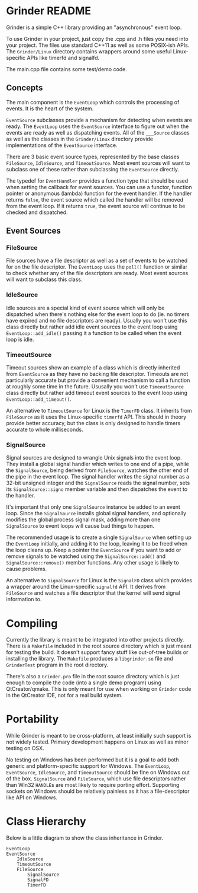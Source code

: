 Grinder README
==============

Grinder is a simple C++ library providing an "asynchronous" event
loop.

To use Grinder in your project, just copy the .cpp and .h files you
need into your project. The files use standard C++11 as well as some
POSIX-ish APIs. The `Grinder/Linux` directory contains wrappers around
some useful Linux-specific APIs like timerfd and signalfd.

The main.cpp file contains some test/demo code.

Concepts
--------

The main component is the `EventLoop` which controls the processing of
events. It is the heart of the system.

`EventSource` subclasses provide a mechanism for detecting when events
are ready. The `EventLoop` uses the `EventSource` interface to figure
out when the events are ready as well as dispatching events. All of
the `___Source` classes as well as the classes in the `Grinder/Linux`
directory provide implementations of the `EventSource` interface.

There are 3 basic event source types, represented by the base classes
`FileSource`, `IdleSource`, and `TimeoutSource`. Most event sources
will want to subclass one of these rather than subclassing the `EventSource`
directly.

The typedef for `EventHandler` provides a function type that should be
used when setting the callback for event sources. You can use a functor,
function pointer or anonymous (lambda) function for the event handler.
If the handler returns `false`, the event source which called the
handler will be removed from the event loop. If it returns `true`,
the event source will continue to be checked and dispatched.

Event Sources
-------------

### FileSource

File sources have a file descriptor as well as a set of events to be
watched for on the file descriptor. The `EventLoop` uses the `poll()`
function or similar to check whether any of the file descriptors are
ready. Most event sources will want to subclass this class.

### IdleSource

Idle sources are a special kind of event source which will only be
dispatched when there's nothing else for the event loop to do (ie. no
timers have expired and no file descriptors are ready). Usually you
won't use this class directly but rather add idle event sources to
the event loop using `EventLoop::add_idle()` passing it a function
to be called when the event loop is idle.

### TimeoutSource

Timeout sources show an example of a class which is directly inherited
from `EventSource` as they have no backing file descriptor. Timeouts
are not particularly accurate but provide a convenient mechanism to
call a function at roughly some time in the future. Ususally you won't
use `TimeoutSource` class directly but rather add timeout event sources
to the event loop using `EventLoop::add_timeout()`.

An alternative to `TimeoutSource` for Linux is the `TimerFD` class. It
inherits from `FileSource` as it uses the Linux-specific `timerfd` API.
This should in theory provide better accuracy, but the class is only
designed to handle timers accurate to whole milliseconds.

### SignalSource

Signal sources are designed to wrangle Unix signals into the event
loop. They install a global signal handler which writes to one end of
a pipe, while the `SignalSource`, being derived from `FileSource`,
watches the other end of the pipe in the event loop. The signal handler
writes the signal number as a 32-bit unsigned integer and the `SignalSource`
reads the signal number, sets its `SignalSource::signo` member variable
and then dispatches the event to the handler.

It's important that only one `SignalSource` instance be added to an
event loop. Since the `SignalSource` installs global signal handlers,
and optionally modifies the global process signal mask, adding more
than one `SignalSource` to event loops will cause bad things to happen.

The recommended usage is to create a single `SignalSource` when setting
up the `EventLoop` initially, and adding it to the loop, leaving it to
be freed when the loop cleans up. Keep a pointer the `EventSource` if
you want to add or remove signals to be watched using the
`SignalSource::add()` and `SignalSource::remove()` member functions.
Any other usage is likely to cause problems.

An alternative to `SignalSource` for Linux is the `SignalFD` class
which provides a wrapper around the Linux-specific `signalfd` API. It
derives from `FileSource` and watches a file descriptor that the kernel
will send signal information to.

Compiling
=========

Currently the library is meant to be integrated into other projects
directly. There is a `Makefile` included in the root source directory
which is just meant for testing the build. It doesn't support fancy
stuff like out-of-tree builds or installing the library. The `Makefile`
produces a `libgrinder.so` file and `GrinderTest` program in the root
directory.

There's also a `Grinder.pro` file in the root source directory which is
just enough to compile the code (into a single demo program) using
QtCreator/qmake. This is only meant for use when working on `Grinder`
code in the QtCreator IDE, not for a real build system.

Portability
===========

While Grinder is meant to be cross-platform, at least initially such 
support is not widely tested. Primary development happens on Linux as 
well as minor testing on OSX.

No testing on Windows has been performed but it is a goal to add both 
generic and platform-specific support for Windows. The `EventLoop`, 
`EventSource`, `IdleSource`, and `TimeoutSource` should be fine on 
Windows out of the box. `SignalSource` and `FileSource`, which use file 
descriptors rather than Win32 `HANDLE`s are most likely to require 
porting effort. Supporting sockets on Windows should be relatively 
painless as it has a file-descriptor like API on Windows.

Class Hierarchy
===============

Below is a little diagram to show the class inheritance in Grinder.

    EventLoop
    EventSource
        IdleSource
        TimeoutSource
        FileSource
            SignalSource
            SignalFD
            TimerFD
